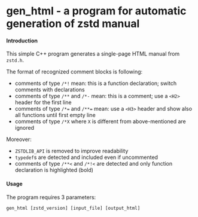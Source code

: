 gen_html - a program for automatic generation of zstd manual 
============================================================

#### Introduction

This simple C++ program generates a single-page HTML manual from `zstd.h`.

The format of recognized comment blocks is following:
- comments of type `/*!` mean: this is a function declaration; switch comments with declarations
- comments of type `/**` and `/*-` mean: this is a comment; use a `<H2>` header for the first line
- comments of type `/*=` and `/**=` mean: use a `<H3>` header and show also all functions until first empty line
- comments of type `/*X` where `X` is different from above-mentioned are ignored

Moreover:
- `ZSTDLIB_API` is removed to improve readability
- `typedef`s are detected and included even if uncommented
- comments of type `/**<` and `/*!<` are detected and only function declaration is highlighted (bold)


#### Usage

The program requires 3 parameters:
```
gen_html [zstd_version] [input_file] [output_html]
```
